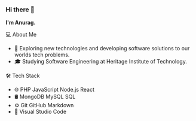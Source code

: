 ### Hi there 👋

**I'm Anurag.**

💻  About Me
- 🤔   Exploring new technologies and developing software solutions to our worlds tech problems.
- 🎓   Studying Software Engineering at Heritage Institute of Technology.

🛠  Tech Stack
- 🌐   PHP JavaScript Node.js React
- 🛢   MongoDB MySQL SQL
- ⚙️   Git GitHub Markdown
- 🔧   Visual Studio Code



<!--
**anurag001/anurag001** is a ✨ _special_ ✨ repository because its `README.md` (this file) appears on your GitHub profile.

Here are some ideas to get you started:

- 🔭 I’m currently working on ...
- 🌱 I’m currently learning ...
- 👯 I’m looking to collaborate on ...
- 🤔 I’m looking for help with ...
- 💬 Ask me about ...
- 📫 How to reach me: ...
- 😄 Pronouns: ...
- ⚡ Fun fact: ...
-->
